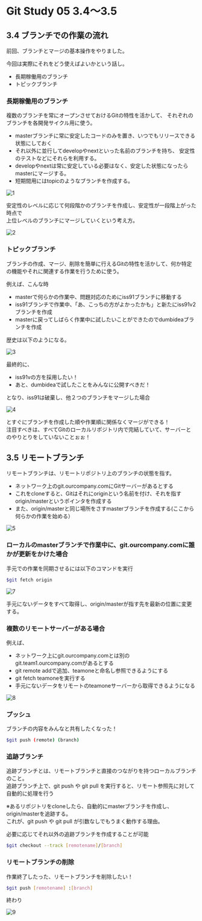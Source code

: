 Git Study 05 3.4～3.5
=========

## 3.4 ブランチでの作業の流れ

前回、ブランチとマージの基本操作をやりました。

今回は実際にそれをどう使えばよいかという話し。
- 長期稼働用のブランチ
- トピックブランチ

### 長期稼働用のブランチ

複数のブランチを常にオープンさせておけるGitの特性を活かして、  それぞれのブランチを各開発サイクル用に使う。  
    
- masterブランチに常に安定したコードのみを置き、いつでもリリースできる状態にしておく  
- それ以外に並行してdevelopやnextといった名前のブランチを持ち、 安定性のテストなどにそれらを利用する。  
- developやnextは常に安定している必要はなく、安定した状態になったらmasterにマージする。
- 短期間用にはtopicのようなブランチを作成する。

![1](./img/1.png)

安定性のレベルに応じて何段階かのブランチを作成し、安定性が一段階上がった時点で  
上位レベルのブランチにマージしていくという考え方。

![2](./img/2.png)

### トピックブランチ

ブランチの作成、マージ、削除を簡単に行えるGitの特性を活かして、何か特定の機能やそれに関連する作業を行うために使う。

例えば、こんな時  
- masterで何らかの作業中、問題対応のためにiss91ブランチに移動する
- iss91ブランチで作業中、「あ、こっちの方がよかったかも」と新たにiss91v2ブランチを作成
- masterに戻ってしばらく作業中に試したいことができたのでdumbideaブランチを作成

歴史は以下のようになる。

![3](./img/3.png)

最終的に、  
- iss91vの方を採用したい！  
- あと、dumbideaで試したことをみんなに公開すべきだ！

となり、iss91は破棄し、他２つのブランチをマージした場合

![4](./img/4.png)

とすぐにブランチを作成した順や作業順に関係なくマージができる！  
注目すべきは、すべてGitのローカルリポジトリ内で完結していて、サーバーとのやりとりをしていないことぉぉ！

## 3.5 リモートブランチ

リモートブランチは、リモートリポジトリ上のブランチの状態を指す。

- ネットワーク上のgit.ourcompany.comにGitサーバーがあるとする
- これをcloneすると、Gitはそれにoriginという名前を付け、それを指すorigin/masterというポインタを作成する
- また、origin/masterと同じ場所をさすmasterブランチを作成する(ここから何らかの作業を始める）

![5](./img/5.png)

### ローカルのmasterブランチで作業中に、git.ourcompany.comに誰かが更新をかけた場合  

手元での作業を同期させるには以下のコマンドを実行  
```sh
$git fetch origin
```

![7](./img/7.png)

手元にないデータをすべて取得し、origin/masterが指す先を最新の位置に変更する。  

### 複数のリモートサーバーがある場合

例えば、
-  ネットワーク上にgit.ourcompany.comとは別のgit.team1.ourcompany.comがあるとする
- git remote addで追加、teamoneと命名し参照できるようにする
- git fetch teamoneを実行する
- 手元にないデータをリモートのteamoneサーバーから取得できるようになる

![8](./img/8.png)   

### プッシュ

ブランチの内容をみんなと共有したくなった！
```sh
$git push (remote) (branch)
``` 

### 追跡ブランチ

追跡ブランチとは、リモートブランチと直接のつながりを持つローカルブランチのこと。  
追跡ブランチ上で、git push や git pull を実行すると、リモート参照先に対して自動的に処理を行う  

※あるリポジトリをcloneしたら、自動的にmasterブランチを作成し、origin/masterを追跡する。  
これが、git push や git pull が引数なしでもうまく動作する理由。

必要に応じてそれ以外の追跡ブランチを作成することが可能  
```sh
$git checkout --track [remotename]/[branch]
``` 

### リモートブランチの削除

作業終了したった、リモートブランチを削除したい！
```sh
$git push [remotename] :[branch]
```
  

終わり
  
![9](./img/9.png)  
